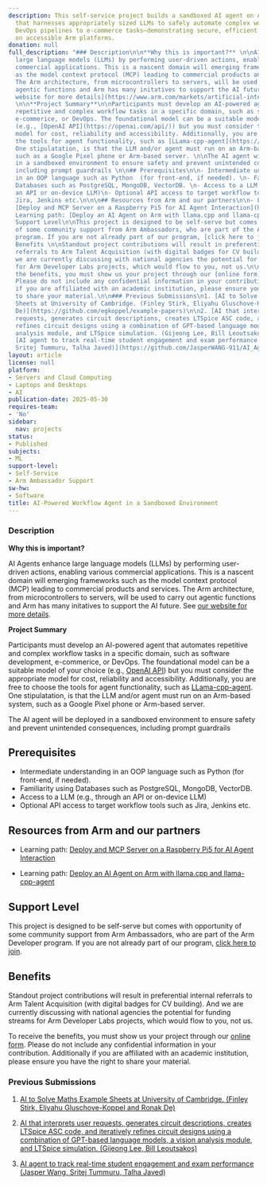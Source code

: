 ```yaml
---
description: This self-service project builds a sandboxed AI agent on Arm hardware
  that harnesses appropriately sized LLMs to safely automate complex workflows—from
  DevOps pipelines to e-commerce tasks—demonstrating secure, efficient automation
  on accessible Arm platforms.
donation: null
full_description: "### Description\n\n**Why this is important?** \n\nAI Agents enhance
  large language models (LLMs) by performing user-driven actions, enabling various
  commercial applications. This is a nascent domain will emerging frameworks such
  as the model context protocol (MCP) leading to commercial products and services.
  The Arm architecture, from microcontrollers to servers, will be used to carry out
  agentic functions and Arm has many initatives to support the AI future. See [our
  website for more details](https://www.arm.com/markets/artificial-intelligence).
  \n\n**Project Summary**\n\nParticipants must develop an AI-powered agent that automates
  repetitive and complex workflow tasks in a specific domain, such as software development,
  e-commerice, or DevOps. The foundational model can be a suitable model of your choice
  (e.g., [OpenAI API](https://openai.com/api/)) but you must consider the appropriate
  model for cost, reliability and accessibility. Additionally, you are free to choose
  the tools for agent functionality, such as [LLama-cpp-agent](https://github.com/Maximilian-Winter/llama-cpp-agent).
  One stipulatation, is that the LLM and/or agent must run on an Arm-based system,
  such as a Google Pixel phone or Arm-based server. \n\nThe AI agent will be deployed
  in a sandboxed environment to ensure safety and prevent unintended consequences,
  including prompt guardrails \n\n## Prerequisites\n\n- Intermediate understanding
  in an OOP language such as Python  (for front-end, if needed). \n- Familiarity using
  Databases such as PostgreSQL, MongoDB, VectorDB. \n- Access to a LLM (e.g., through
  an API or on-device LLM)\n- Optional API access to target workflow tools such as
  Jira, Jenkins etc.\n\n\n## Resources from Arm and our partners\n\n- Learning path:
  [Deploy and MCP Server on a Raspberry Pi5 for AI Agent Interaction](https://learn.arm.com/learning-paths/cross-platform/mcp-ai-agent/)\n\n-
  Learning path: [Deploy an AI Agent on Arm with llama.cpp and llama-cpp-agent](https://learn.arm.com/learning-paths/servers-and-cloud-computing/ai-agent-on-cpu/)\n\n##
  Support Level\n\nThis project is designed to be self-serve but comes with opportunity
  of some community support from Arm Ambassadors, who are part of the Arm Developer
  program. If you are not already part of our program, [click here to join](https://www.arm.com/resources/developer-program?#register).\n\n##
  Benefits \n\nStandout project contributions will result in preferential internal
  referrals to Arm Talent Acquisition (with digital badges for CV building).  And
  we are currently discussing with national agencies the potential for funding streams
  for Arm Developer Labs projects, which would flow to you, not us.\n\nTo receive
  the benefits, you must show us your project through our [online form](https://forms.office.com/e/VZnJQLeRhD).
  Please do not include any confidential information in your contribution. Additionally
  if you are affiliated with an academic institution, please ensure you have the right
  to share your material.\n\n### Previous Submissions\n1. [AI to Solve Maths Example
  Sheets at University of Cambridge. (Finley Stirk, Eliyahu Gluschove-Koppel and Ronak
  De)](https://github.com/egkoppel/example-papers)\n\n2. [AI that interprets user
  requests, generates circuit descriptions, creates LTSpice ASC code, and iteratively
  refines circuit designs using a combination of GPT-based language models, a vision
  analysis module, and LTSpice simulation. (Gijeong Lee, Bill Leoutsakos)](https://github.com/BillLeoutsakosvl346/ElectroNinjaRefined)\n\n3.
  [AI agent to track real-time student engagement and exam performance (Jasper Wang,
  Sritej Tummuru, Talha Javed)](https://github.com/JasperWANG-911/AI_Agent)"
layout: article
license: null
platform:
- Servers and Cloud Computing
- Laptops and Desktops
- AI
publication-date: 2025-05-30
requires-team:
- 'No'
sidebar:
  nav: projects
status:
- Published
subjects:
- ML
support-level:
- Self-Service
- Arm Ambassador Support
sw-hw:
- Software
title: AI-Powered Workflow Agent in a Sandboxed Environment
---
```


### Description

**Why this is important?** 

AI Agents enhance large language models (LLMs) by performing user-driven actions, enabling various commercial applications. This is a nascent domain will emerging frameworks such as the model context protocol (MCP) leading to commercial products and services. The Arm architecture, from microcontrollers to servers, will be used to carry out agentic functions and Arm has many initatives to support the AI future. See [our website for more details](https://www.arm.com/markets/artificial-intelligence). 

**Project Summary**

Participants must develop an AI-powered agent that automates repetitive and complex workflow tasks in a specific domain, such as software development, e-commerice, or DevOps. The foundational model can be a suitable model of your choice (e.g., [OpenAI API](https://openai.com/api/)) but you must consider the appropriate model for cost, reliability and accessibility. Additionally, you are free to choose the tools for agent functionality, such as [LLama-cpp-agent](https://github.com/Maximilian-Winter/llama-cpp-agent). One stipulatation, is that the LLM and/or agent must run on an Arm-based system, such as a Google Pixel phone or Arm-based server. 

The AI agent will be deployed in a sandboxed environment to ensure safety and prevent unintended consequences, including prompt guardrails 

## Prerequisites

- Intermediate understanding in an OOP language such as Python  (for front-end, if needed). 
- Familiarity using Databases such as PostgreSQL, MongoDB, VectorDB. 
- Access to a LLM (e.g., through an API or on-device LLM)
- Optional API access to target workflow tools such as Jira, Jenkins etc.


## Resources from Arm and our partners

- Learning path: [Deploy and MCP Server on a Raspberry Pi5 for AI Agent Interaction](https://learn.arm.com/learning-paths/cross-platform/mcp-ai-agent/)

- Learning path: [Deploy an AI Agent on Arm with llama.cpp and llama-cpp-agent](https://learn.arm.com/learning-paths/servers-and-cloud-computing/ai-agent-on-cpu/)

## Support Level

This project is designed to be self-serve but comes with opportunity of some community support from Arm Ambassadors, who are part of the Arm Developer program. If you are not already part of our program, [click here to join](https://www.arm.com/resources/developer-program?#register).

## Benefits 

Standout project contributions will result in preferential internal referrals to Arm Talent Acquisition (with digital badges for CV building).  And we are currently discussing with national agencies the potential for funding streams for Arm Developer Labs projects, which would flow to you, not us.

To receive the benefits, you must show us your project through our [online form](https://forms.office.com/e/VZnJQLeRhD). Please do not include any confidential information in your contribution. Additionally if you are affiliated with an academic institution, please ensure you have the right to share your material.

### Previous Submissions
1. [AI to Solve Maths Example Sheets at University of Cambridge. (Finley Stirk, Eliyahu Gluschove-Koppel and Ronak De)](https://github.com/egkoppel/example-papers)

2. [AI that interprets user requests, generates circuit descriptions, creates LTSpice ASC code, and iteratively refines circuit designs using a combination of GPT-based language models, a vision analysis module, and LTSpice simulation. (Gijeong Lee, Bill Leoutsakos)](https://github.com/BillLeoutsakosvl346/ElectroNinjaRefined)

3. [AI agent to track real-time student engagement and exam performance (Jasper Wang, Sritej Tummuru, Talha Javed)](https://github.com/JasperWANG-911/AI_Agent)